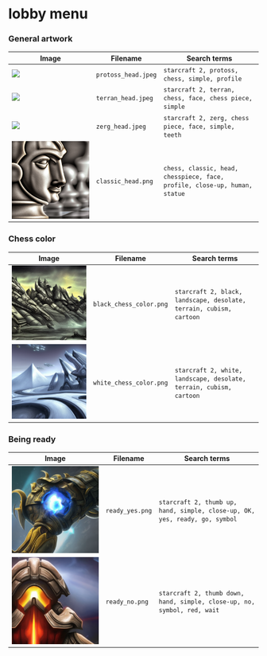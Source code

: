 # lobby menu

### General artwork

Image                     |Filename              |Search terms
--------------------------|----------------------|---------------------------------------------------------------------
![](protoss_head.jpeg)    |`protoss_head.jpeg`   |`starcraft 2, protoss, chess, simple, profile`
![](terran_head.jpeg)     |`terran_head.jpeg`    |`starcraft 2, terran, chess, face, chess piece, simple`
![](zerg_head.jpeg)       |`zerg_head.jpeg`      |`starcraft 2, zerg, chess piece, face, simple, teeth`
![](classic_head.png)     |`classic_head.png`    |`chess, classic, head, chesspiece, face, profile, close-up, human, statue`

### Chess color

Image                     |Filename               |Search terms
--------------------------|-----------------------|---------------------------------------------------------------------
![](black_chess_color.png)|`black_chess_color.png`|`starcraft 2, black, landscape, desolate, terrain, cubism, cartoon`
![](white_chess_color.png)|`white_chess_color.png`|`starcraft 2, white, landscape, desolate, terrain, cubism, cartoon`


### Being ready

Image                          |Filename                   |Search terms
-------------------------------|---------------------------|---------------------------------------------------------------------
![](ready_yes.png)             |`ready_yes.png`            |`starcraft 2, thumb up, hand, simple, close-up, OK, yes, ready, go, symbol`
![](ready_no.png)              |`ready_no.png`             |`starcraft 2, thumb down, hand, simple, close-up, no, symbol, red, wait`
